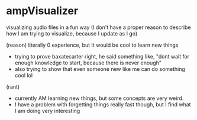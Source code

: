 # ampVisualizer
visualizing audio files in a fun way (I don't have a proper reason to describe how I am trying to visualize, because I update as I go)

(reason)
literally 0 experience, but It would be cool to learn new things 
- trying to prove baxatecarter right, he said something like, "dont wait for enough knowledge to start, because there is never enough"
- also trying to show that even someone new like me can do something cool lol

(rant)
- currently AM learning new things, but some concepts are very weird. 
- I have a problem with forgetting things really fast though, but I find what I am doing very interesting
